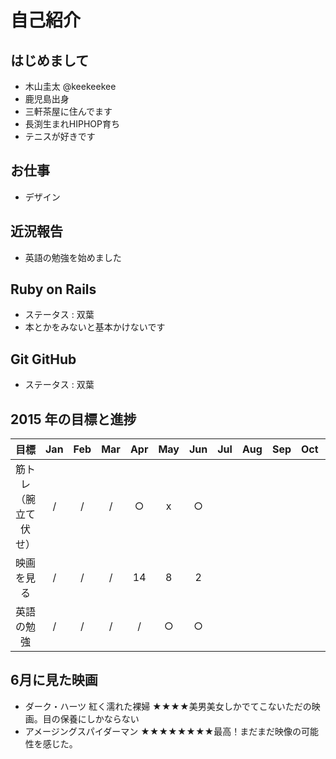 # 自己紹介

## はじめまして

- 木山圭太 @keekeekee
- 鹿児島出身
- 三軒茶屋に住んでます
- 長渕生まれHIPHOP育ち
- テニスが好きです


## お仕事

- デザイン


## 近況報告

- 英語の勉強を始めました


## Ruby on Rails

- ステータス : 双葉
- 本とかをみないと基本かけないです


## Git GitHub

- ステータス : 双葉


## 2015 年の目標と進捗
|      目標             | Jan | Feb | Mar | Apr | May | Jun | Jul | Aug | Sep | Oct | Nov | Dec |
|:--------------------:|:---:|:---:|:---:|:---:|:---:|:---:|:---:|:---:|:---:|:---:|:---:|:---:|
| 筋トレ（腕立て伏せ）    | / | / | / | ○ | x | ○ |   |   |   |   |   |   |
| 映画を見る | / | / | / | 14 | 8 | 2 |   |   |   |   |   |   |
| 英語の勉強 | / | / | / | / | ○ | ○ |   |   |   |   |   |   |


## 6月に見た映画

- ダーク・ハーツ 紅く濡れた裸婦  ★★★★美男美女しかでてこないただの映画。目の保養にしかならない
- アメージングスパイダーマン  ★★★★★★★★最高！まだまだ映像の可能性を感じた。
